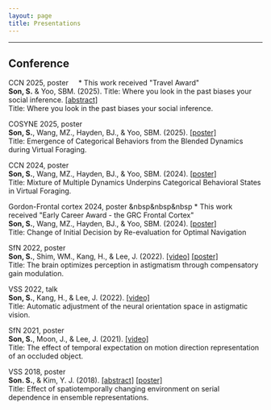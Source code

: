 ```yaml
---
layout: page
title: Presentations
---
```


***

## Conference

CCN 2025, poster &nbsp;&nbsp;&nbsp; * This work received "Travel Award"  <br>
**Son, S.** & Yoo, SBM. (2025). Title: Where you look in the past biases your social inference. 
[[abstract]](https://2025.ccneuro.org/abstract_pdf/Son_2025_Where_look_past_biases_social_inference.pdf)<br>
Title: Where you look in the past biases your social inference. <br>

COSYNE 2025, poster <br>
**Son, S.**, Wang, MZ., Hayden, BJ., & Yoo, SBM. (2025). [[poster]](https://drive.google.com/file/d/1qt6dWvYx2divb1lVxhfRFGhSgXntEaSQ/view?usp=sharing) <br>
Title: Emergence of Categorical Behaviors from the Blended Dynamics during Virtual Foraging. <br>

CCN 2024, poster <br>
**Son, S.**, Wang, MZ., Hayden, BJ., & Yoo, SBM. (2024). [[poster]](https://drive.google.com/file/d/1PKWZXMNxkJwP_Z3njse5SY9RPEKfbQRe/view?usp=sharing) <br>
Title: Mixture of Multiple Dynamics Underpins Categorical Behavioral States in Virtual Foraging. <br>

Gordon-Frontal cortex 2024, poster &nbsp&nbsp&nbsp * This work received "Early Career Award - the GRC Frontal Cortex"  <br>
**Son, S.**, Wang, MZ., Hayden, BJ., & Yoo, SBM. (2024). [[poster]](https://drive.google.com/file/d/1PLDdTS4kiPkgLBM-bWtMygCC5T4ZLwaX/view?usp=sharing) <br>
Title: Change of Initial Decision by Re-evaluation for Optimal Navigation <br>

SfN 2022, poster <br>
**Son, S.**, Shim, WM., Kang, H., & Lee, J. (2022). [[video]](https://youtu.be/1we8NadNxqU) [[poster]](https://drive.google.com/file/d/1MN05koFoey5cuhuKoPGWrTHrCNL8TcQI/view?usp=sharing) <br>
Title: The brain optimizes perception in astigmatism through compensatory gain modulation. <br>

VSS 2022, talk <br>
**Son, S.**, Kang, H., & Lee, J. (2022). [[video]](https://youtu.be/iO4vFkADv6E) <br>
Title: Automatic adjustment of the neural orientation space in astigmatic vision. <br>

SfN 2021, poster <br>
**Son, S.**, Moon, J., & Lee, J. (2021). [[video]](https://www.youtube.com/watch?v=za12HqT5_gA) <br>
Title: The effect of temporal expectation on motion direction representation of an occluded object. <br>

VSS 2018, poster <br>
**Son. S.**, & Kim, Y. J. (2018). [[abstract]](https://jov.arvojournals.org/article.aspx?articleid=2699069) [[poster]](https://drive.google.com/file/d/12lPcHovDV4zPp7LffBWsmiESxxpupSz-/view?usp=sharing) <br>
Title: Effect of spatiotemporally changing environment on serial dependence in ensemble representations. <br>
